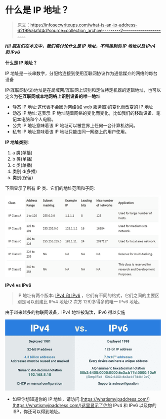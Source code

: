 # 什么是 IP 地址？

> 原文：<https://infosecwriteups.com/what-is-an-ip-address-62f99c6afd4d?source=collection_archive---------2----------------------->

***Hii 朋友们在本文中，我们将讨论什么是 IP 地址，不同类别的 IP 地址以及 IPv4 和 IPv6***

**什么是 IP 地址？**

IP 地址是一长串数字，分配给连接到使用互联网协议作为通信媒介的网络的每台设备

IP(互联网协议)地址是在局域网/互联网上识别和定位特定机器的逻辑地址，也可以定义为**在互联网或本地网络上识别设备的唯一地址**

*   静态 IP 地址:这代表不会因为网络(如 web 服务器)的变化而改变的 IP 地址
*   动态 IP 地址:这表示 IP 地址随着网络的变化而变化，比如我们的移动设备、笔记本电脑和个人电脑。
*   公共 IP 地址意味着该 IP 地址可以被世界上任何一台计算机访问。
*   私有 IP 地址意味着该 IP 地址只能由同一网络上的用户使用。

**IP 地址类别**:

1.  a 类(单播)
2.  b 类(单播)
3.  c 类(单播)
4.  类别 d(多播)
5.  类别(保留)

下图显示了所有 IP 类、它们的地址范围和子网:

![](img/edd151e0b7d47305cbcc85878a0c7e36.png)

**IPv4 vs IPv6**

> IP 地址有两个版本: [IPv4 和 IPv6](https://www.networkworld.com/article/3254575/what-is-ipv6-and-why-aren-t-we-there-yet.html) ，它们有不同的格式，它们之间的主要区别是可以创建比 IPv4 地址(2 次方 128)多得多的唯一 IPv6 地址。

由于越来越多的物联网设备，IPv4 地址被淘汰，IPv6 得以实施

![](img/e28e0a7bcf6f3788e0f437d8f5e4f9c0.png)

*   如果你想知道你的 IP 地址，请访问:[https://whatismyipaddress.com/](https://whatismyipaddress.com/)这里显示了你的 IPv4 和 IPv6 以及你的 ISP，你还可以得到地址。